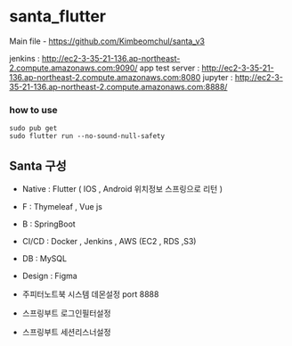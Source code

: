 # santa_flutter

Main file - https://github.com/Kimbeomchul/santa_v3

jenkins : http://ec2-3-35-21-136.ap-northeast-2.compute.amazonaws.com:9090/
app test server : http://ec2-3-35-21-136.ap-northeast-2.compute.amazonaws.com:8080
jupyter : http://ec2-3-35-21-136.ap-northeast-2.compute.amazonaws.com:8888/



### how to use
```
sudo pub get
sudo flutter run --no-sound-null-safety
```

## Santa 구성

- Native : Flutter ( IOS , Android 위치정보 스프링으로 리턴 ) 

- F :  Thymeleaf , Vue js 

- B : SpringBoot 

- CI/CD : Docker , Jenkins , AWS (EC2 , RDS ,S3)

- DB : MySQL

- Design : Figma 

- 주피터노트북 시스템 데몬설정 port 8888
- 스프링부트 로그인필터설정
- 스프링부트 세션리스너설정
